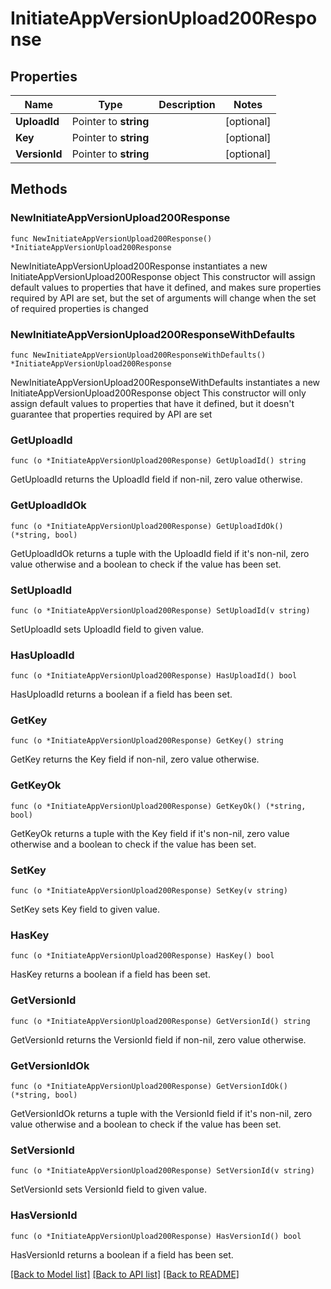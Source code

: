 # InitiateAppVersionUpload200Response

## Properties

Name | Type | Description | Notes
------------ | ------------- | ------------- | -------------
**UploadId** | Pointer to **string** |  | [optional] 
**Key** | Pointer to **string** |  | [optional] 
**VersionId** | Pointer to **string** |  | [optional] 

## Methods

### NewInitiateAppVersionUpload200Response

`func NewInitiateAppVersionUpload200Response() *InitiateAppVersionUpload200Response`

NewInitiateAppVersionUpload200Response instantiates a new InitiateAppVersionUpload200Response object
This constructor will assign default values to properties that have it defined,
and makes sure properties required by API are set, but the set of arguments
will change when the set of required properties is changed

### NewInitiateAppVersionUpload200ResponseWithDefaults

`func NewInitiateAppVersionUpload200ResponseWithDefaults() *InitiateAppVersionUpload200Response`

NewInitiateAppVersionUpload200ResponseWithDefaults instantiates a new InitiateAppVersionUpload200Response object
This constructor will only assign default values to properties that have it defined,
but it doesn't guarantee that properties required by API are set

### GetUploadId

`func (o *InitiateAppVersionUpload200Response) GetUploadId() string`

GetUploadId returns the UploadId field if non-nil, zero value otherwise.

### GetUploadIdOk

`func (o *InitiateAppVersionUpload200Response) GetUploadIdOk() (*string, bool)`

GetUploadIdOk returns a tuple with the UploadId field if it's non-nil, zero value otherwise
and a boolean to check if the value has been set.

### SetUploadId

`func (o *InitiateAppVersionUpload200Response) SetUploadId(v string)`

SetUploadId sets UploadId field to given value.

### HasUploadId

`func (o *InitiateAppVersionUpload200Response) HasUploadId() bool`

HasUploadId returns a boolean if a field has been set.

### GetKey

`func (o *InitiateAppVersionUpload200Response) GetKey() string`

GetKey returns the Key field if non-nil, zero value otherwise.

### GetKeyOk

`func (o *InitiateAppVersionUpload200Response) GetKeyOk() (*string, bool)`

GetKeyOk returns a tuple with the Key field if it's non-nil, zero value otherwise
and a boolean to check if the value has been set.

### SetKey

`func (o *InitiateAppVersionUpload200Response) SetKey(v string)`

SetKey sets Key field to given value.

### HasKey

`func (o *InitiateAppVersionUpload200Response) HasKey() bool`

HasKey returns a boolean if a field has been set.

### GetVersionId

`func (o *InitiateAppVersionUpload200Response) GetVersionId() string`

GetVersionId returns the VersionId field if non-nil, zero value otherwise.

### GetVersionIdOk

`func (o *InitiateAppVersionUpload200Response) GetVersionIdOk() (*string, bool)`

GetVersionIdOk returns a tuple with the VersionId field if it's non-nil, zero value otherwise
and a boolean to check if the value has been set.

### SetVersionId

`func (o *InitiateAppVersionUpload200Response) SetVersionId(v string)`

SetVersionId sets VersionId field to given value.

### HasVersionId

`func (o *InitiateAppVersionUpload200Response) HasVersionId() bool`

HasVersionId returns a boolean if a field has been set.


[[Back to Model list]](../README.md#documentation-for-models) [[Back to API list]](../README.md#documentation-for-api-endpoints) [[Back to README]](../README.md)


